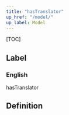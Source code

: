 ```yaml
---
title: "hasTranslator"
up_href: "/model/"
up_label: Model
---
```


[TOC]

## Label

### English
hasTranslator


## Definition



    
